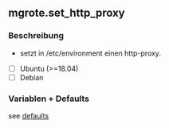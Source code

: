 ## mgrote.set_http_proxy

### Beschreibung
- setzt in /etc/environment einen http-proxy.

- [ ] Ubuntu (>=18.04)
- [ ] Debian

### Variablen + Defaults
see [defaults](./defaults/main.yml)
